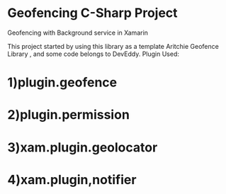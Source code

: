 # Geofencing C-Sharp Project
Geofencing with Background service in Xamarin

This project started by using this library as a template Aritchie Geofence Library , and some code belongs to DevEddy.
Plugin Used: 

# 1)plugin.geofence
# 2)plugin.permission
# 3)xam.plugin.geolocator
# 4)xam.plugin,notifier
